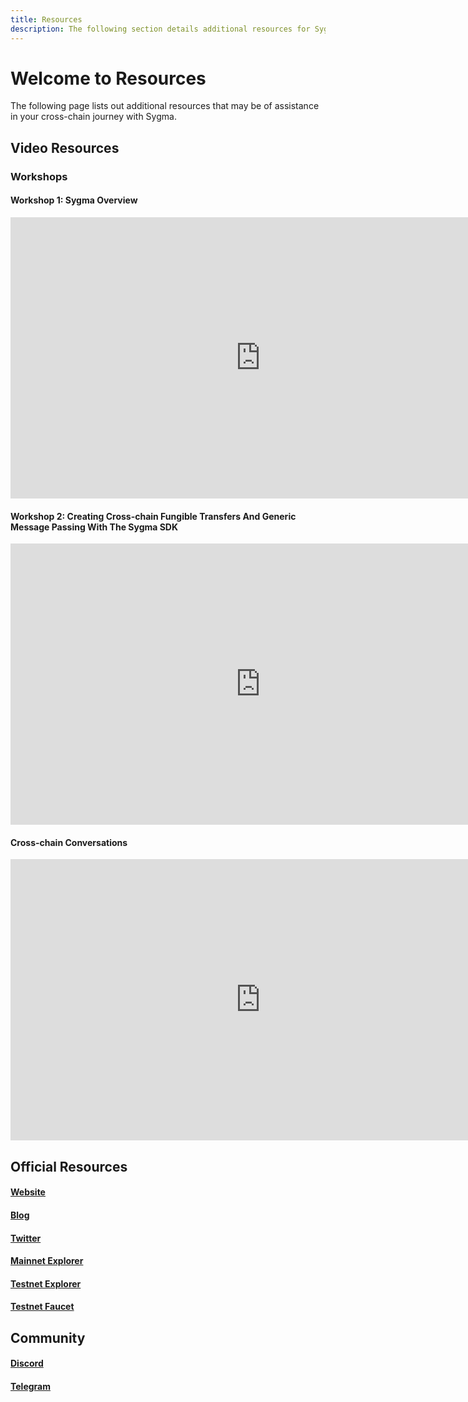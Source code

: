 ```yaml
---
title: Resources
description: The following section details additional resources for Sygma
---
```


# Welcome to Resources

The following page lists out additional resources that may be of assistance in your cross-chain journey with Sygma. 

## Video Resources

### Workshops

#### Workshop 1: Sygma Overview
<iframe width="800" height="450" src="https://www.youtube-nocookie.com/embed/lJ9v-vVfJxw" title="YouTube video player" frameborder="0" allow="accelerometer; autoplay; clipboard-write; encrypted-media; gyroscope; picture-in-picture" allowfullscreen></iframe>

#### Workshop 2: Creating Cross-chain Fungible Transfers And Generic Message Passing With The Sygma SDK  
<iframe width="800" height="450" src="https://www.youtube-nocookie.com/embed/F_PVqzQlBBA" title="YouTube video player" frameborder="0" allow="accelerometer; autoplay; clipboard-write; encrypted-media; gyroscope; picture-in-picture" allowfullscreen></iframe>

#### Cross-chain Conversations
<iframe width="800" height="450" src="https://www.youtube.com/embed/videoseries?si=5uQ9nSQFJbVodVCT&amp;list=PLikKftZCkO6BmRaG_JJ4fwUgwp_aatD98" title="YouTube video player" frameborder="0" allow="accelerometer; autoplay; clipboard-write; encrypted-media; gyroscope; picture-in-picture; web-share" allowfullscreen></iframe>

## Official Resources

#### [Website](https://buildwithsygma.com)

#### [Blog](https://blog.buildwithsygma.com)

#### [Twitter](https://twitter.com/buildwithsygma)

#### [Mainnet Explorer](https://scan.buildwithsygma.com)

#### [Testnet Explorer](https://scan.test.buildwithsygma.com)

#### [Testnet Faucet](https://faucet-ui-stage.buildwithsygma.com/)

## Community

#### [Discord](https://discord.gg/Qdf6GyNB5Jt)

#### [Telegram](https://t.me/+j276Bt0lXrBhMjU5) 

